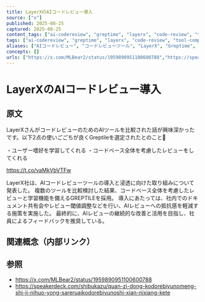 ```yaml
---
title: LayerXのAIコードレビュー導入
source: ["x"]
published: 2025-08-25
captured: 2025-08-25
content_tags: ["ai-codereview", "greptime", "layerx", "code-review", "tool-comparison", "ai-tool"]
tags: ["ai-codereview", "greptime", "layerx", "code-review", "tool-comparison", "ai-tool"]
aliases: ["AIコードレビュー", "コードレビューツール", "LayerX", "Greptime", "AIツール比較", "AIレビュー"]
concepts: []
urls: ["https://x.com/MLBear2/status/1959890951100600788","https://speakerdeck.com/shibukazu/quan-zi-dong-kodorebiyunomeng-shi-ji-nihuo-yong-sareruaikodorebiyunoshi-xian-nixiang-kete"]
---
```


# LayerXのAIコードレビュー導入
## 原文
LayerXさんがコードレビューのためのAIツールを比較された話が興味深かったです。以下2点の使いごごちが良くGreptileを選定されたとのこと👀

・ユーザー嗜好を学習してくれる
・コードベース全体を考慮したレビューをしてくれる

https://t.co/vaMkVbVTFw

LayerX社は、AIコードレビューツールの導入と浸透に向けた取り組みについて発表した。  複数のツールを比較検討した結果、コードベース全体を考慮したレビューと学習機能を備えるGREPTILEを採用。  導入にあたっては、社内でのドキュメント共有会やレビュー閾値調整などを行い、AIレビューへの抵抗感を軽減する施策を実施した。  最終的に、AIレビューの継続的な改善と活用を目指し、社員によるフィードバックを推奨している。

## 関連概念（内部リンク）

## 参照
- https://x.com/MLBear2/status/1959890951100600788
- https://speakerdeck.com/shibukazu/quan-zi-dong-kodorebiyunomeng-shi-ji-nihuo-yong-sareruaikodorebiyunoshi-xian-nixiang-kete